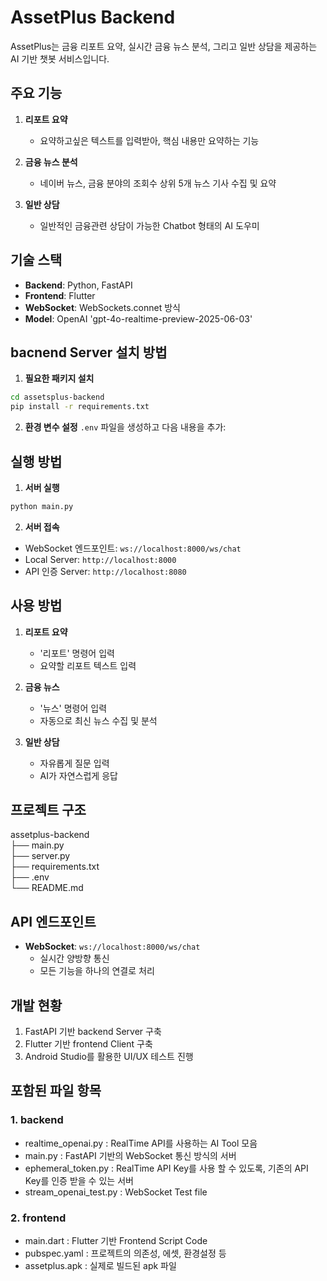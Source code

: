 # AssetPlus Backend

AssetPlus는 금융 리포트 요약, 실시간 금융 뉴스 분석, 그리고 일반 상담을 제공하는 AI 기반 챗봇 서비스입니다.

## 주요 기능

1. **리포트 요약**
   - 요약하고싶은 텍스트를 입력받아, 핵심 내용만 요약하는 기능

2. **금융 뉴스 분석**
   - 네이버 뉴스, 금융 분야의 조회수 상위 5개 뉴스 기사 수집 및 요약

3. **일반 상담**
   - 일반적인 금융관련 상담이 가능한 Chatbot 형태의 AI 도우미

## 기술 스택

- **Backend**: Python, FastAPI
- **Frontend**: Flutter
- **WebSocket**: WebSockets.connet 방식
- **Model**: OpenAI 'gpt-4o-realtime-preview-2025-06-03'

## bacnend Server 설치 방법

1. **필요한 패키지 설치**
```bash
cd assetsplus-backend
pip install -r requirements.txt
```

2. **환경 변수 설정**
`.env` 파일을 생성하고 다음 내용을 추가:


## 실행 방법

1. **서버 실행**
```bash
python main.py
```

2. **서버 접속**
- WebSocket 엔드포인트: `ws://localhost:8000/ws/chat`
- Local Server: `http://localhost:8000`
- API 인증 Server: `http://localhost:8080`

## 사용 방법

1. **리포트 요약**
   - '리포트' 명령어 입력
   - 요약할 리포트 텍스트 입력

2. **금융 뉴스**
   - '뉴스' 명령어 입력
   - 자동으로 최신 뉴스 수집 및 분석

3. **일반 상담**
   - 자유롭게 질문 입력
   - AI가 자연스럽게 응답

## 프로젝트 구조
assetplus-backend<br>
├── main.py<br>
├── server.py<br>
├── requirements.txt<br>
├── .env<br>
└── README.md<br>


## API 엔드포인트

- **WebSocket**: `ws://localhost:8000/ws/chat`
  - 실시간 양방향 통신
  - 모든 기능을 하나의 연결로 처리

## 개발 현황
1. FastAPI 기반 backend Server 구축
2. Flutter 기반 frontend Client 구축
3. Android Studio를 활용한 UI/UX 테스트 진행

## 포함된 파일 항목
### 1. backend
- realtime_openai.py : RealTime API를 사용하는 AI Tool 모음
- main.py : FastAPI 기반의 WebSocket 통신 방식의 서버
- ephemeral_token.py : RealTime API Key를 사용 할 수 있도록, 기존의 API Key를 인증 받을 수 있는 서버
- stream_openai_test.py : WebSocket Test file

### 2. frontend
- main.dart : Flutter 기반 Frontend Script Code
- pubspec.yaml : 프로젝트의 의존성, 에셋, 환경설정 등
- assetplus.apk : 실제로 빌드된 apk 파일
